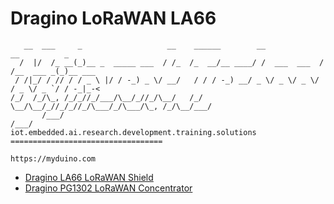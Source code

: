 # Dragino LoRaWAN LA66
```
   __  ___     _                   __    ______        __             __          _       
  /  |/  /_ __(_)__ _  _____ ___  / /_  /_  __/__ ____/ /  ___  ___  / /__  ___ _(_)__ ___
 / /|_/ / // / / _ \ |/ / -_) _ \/ __/   / / / -_) __/ _ \/ _ \/ _ \/ / _ \/ _ `/ / -_|_-<
/_/  /_/\_, /_/_//_/___/\__/_//_/\__/   /_/  \__/\__/_//_/_//_/\___/_/\___/\_, /_/\__/___/
       /___/                                                              /___/           
iot.embedded.ai.research.development.training.solutions ==================================

https://myduino.com
```

- [Dragino LA66 LoRaWAN Shield](https://myduino.com/product/drg-030/)
- [Dragino PG1302 LoRaWAN Concentrator](https://myduino.com/product/drg-029/)
